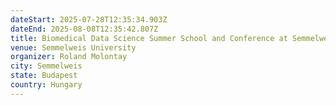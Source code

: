 ```yaml
---
dateStart: 2025-07-28T12:35:34.903Z
dateEnd: 2025-08-08T12:35:42.807Z
title: Biomedical Data Science Summer School and Conference at Semmelweis University
venue: Semmelweis University
organizer: Roland Molontay
city: Semmelweis
state: Budapest
country: Hungary
---
```

